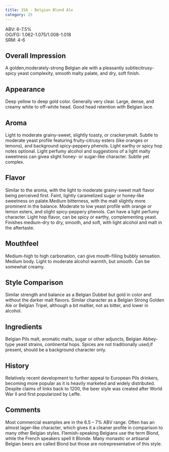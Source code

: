 ```yaml
---
title: 25A - Belgian Blond Ale
category: 25
---
```


ABV: 6-7.5%  
OG/FG: 1.062-1.075/1.008-1.018  
SRM: 4-6  

## Overall Impression
A golden,moderately-strong Belgian ale with a pleasantly subtlecitrusy-spicy yeast complexity, smooth malty palate, and dry, soft finish.

## Appearance
Deep yellow to deep gold color. Generally very clear. Large, dense, and creamy white to off-white head. Good head retention with Belgian lace.

## Aroma
Light to moderate grainy-sweet, slightly toasty, or crackerymalt. Subtle to moderate yeast profile featuring fruity-citrusy esters (like oranges or lemons), and background spicy-peppery phenols. Light earthy or spicy hop notes optional. Light perfumy alcohol and suggestions of a light malty sweetness can givea slight honey- or sugar-like character. Subtle yet complex.

## Flavor
Similar to the aroma, with the light to moderate grainy-sweet malt flavor being perceived first. Faint, lightly caramelized sugar or honey-like sweetness on palate.Medium bitterness, with the malt slightly more prominent in the balance. Moderate to low yeast profile with orange or lemon esters, and slight spicy-peppery phenols. Can have a light perfumy character. Light hop flavor, can be spicy or earthy, complementing yeast. Finishes medium-dry to dry, smooth, and soft, with light alcohol and malt in the aftertaste.

## Mouthfeel
Medium-high to high carbonation, can give mouth-filling bubbly sensation. Medium body. Light to moderate alcohol warmth, but smooth. Can be somewhat creamy.

## Style Comparison
Similar strength and balance as a Belgian Dubbel but gold in color and without the darker malt flavors. Similar character as a Belgian Strong Golden Ale or Belgian Tripel, although a bit maltier, not as bitter, and lower in alcohol.

## Ingredients
Belgian Pils malt, aromatic malts, sugar or other adjuncts, Belgian Abbey-type yeast strains, continental hops. Spices are not traditionally used;if present, should be a background character only.

## History
Relatively recent development to further appeal to European Pils drinkers, becoming more popular as it is heavily marketed and widely distributed. Despite claims of links back to 1200, the beer style was created after World War II and first popularized by Leffe.

## Comments
Most commercial examples are in the 6.5 – 7% ABV range. Often has an almost lager-like character, which gives it a cleaner profile in comparison to many other Belgian styles. Flemish-speaking Belgians use the term Blond, while the French speakers spell it Blonde. Many monastic or artisanal Belgian beers are called Blond but those are notrepresentative of this style.